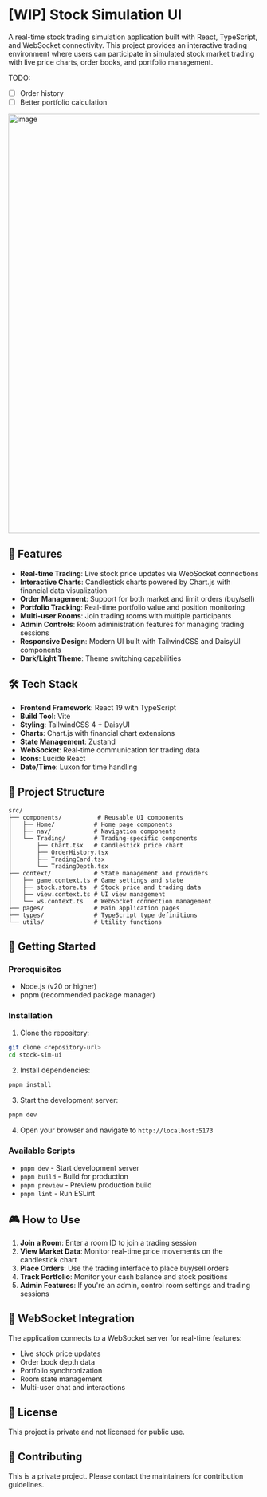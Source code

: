# [WIP] Stock Simulation UI

A real-time stock trading simulation application built with React, TypeScript, and WebSocket connectivity. This project provides an interactive trading environment where users can participate in simulated stock market trading with live price charts, order books, and portfolio management.

TODO:
- [ ] Order history
- [ ] Better portfolio calculation
<img width="1894" height="841" alt="image" src="https://github.com/user-attachments/assets/6984b541-3516-4d1b-b3e9-ad8cbd878552" />

## 🚀 Features

- **Real-time Trading**: Live stock price updates via WebSocket connections
- **Interactive Charts**: Candlestick charts powered by Chart.js with financial data visualization
- **Order Management**: Support for both market and limit orders (buy/sell)
- **Portfolio Tracking**: Real-time portfolio value and position monitoring
- **Multi-user Rooms**: Join trading rooms with multiple participants
- **Admin Controls**: Room administration features for managing trading sessions
- **Responsive Design**: Modern UI built with TailwindCSS and DaisyUI components
- **Dark/Light Theme**: Theme switching capabilities

## 🛠️ Tech Stack

- **Frontend Framework**: React 19 with TypeScript
- **Build Tool**: Vite
- **Styling**: TailwindCSS 4 + DaisyUI
- **Charts**: Chart.js with financial chart extensions
- **State Management**: Zustand
- **WebSocket**: Real-time communication for trading data
- **Icons**: Lucide React
- **Date/Time**: Luxon for time handling

## 📁 Project Structure

```
src/
├── components/          # Reusable UI components
│   ├── Home/           # Home page components
│   ├── nav/            # Navigation components
│   └── Trading/        # Trading-specific components
│       ├── Chart.tsx   # Candlestick price chart
│       ├── OrderHistory.tsx
│       ├── TradingCard.tsx
│       └── TradingDepth.tsx
├── context/            # State management and providers
│   ├── game.context.ts # Game settings and state
│   ├── stock.store.ts  # Stock price and trading data
│   ├── view.context.ts # UI view management
│   └── ws.context.ts   # WebSocket connection management
├── pages/              # Main application pages
├── types/              # TypeScript type definitions
└── utils/              # Utility functions
```

## 🚦 Getting Started

### Prerequisites

- Node.js (v20 or higher)
- pnpm (recommended package manager)

### Installation

1. Clone the repository:
```bash
git clone <repository-url>
cd stock-sim-ui
```

2. Install dependencies:
```bash
pnpm install
```

3. Start the development server:
```bash
pnpm dev
```

4. Open your browser and navigate to `http://localhost:5173`

### Available Scripts

- `pnpm dev` - Start development server
- `pnpm build` - Build for production
- `pnpm preview` - Preview production build
- `pnpm lint` - Run ESLint

## 🎮 How to Use

1. **Join a Room**: Enter a room ID to join a trading session
2. **View Market Data**: Monitor real-time price movements on the candlestick chart
3. **Place Orders**: Use the trading interface to place buy/sell orders
4. **Track Portfolio**: Monitor your cash balance and stock positions
5. **Admin Features**: If you're an admin, control room settings and trading sessions

## 🔌 WebSocket Integration

The application connects to a WebSocket server for real-time features:

- Live stock price updates
- Order book depth data
- Portfolio synchronization
- Room state management
- Multi-user chat and interactions

## 📝 License

This project is private and not licensed for public use.

## 🤝 Contributing

This is a private project. Please contact the maintainers for contribution guidelines.
